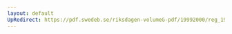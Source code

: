 ```yaml
---
layout: default
UpRedirect: https://pdf.swedeb.se/riksdagen-volumeG-pdf/19992000/reg_19992000/reg_19992000_0123.pdf
---
```


